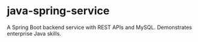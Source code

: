 # java-spring-service
A Spring Boot backend service with REST APIs and MySQL. Demonstrates enterprise Java skills.
